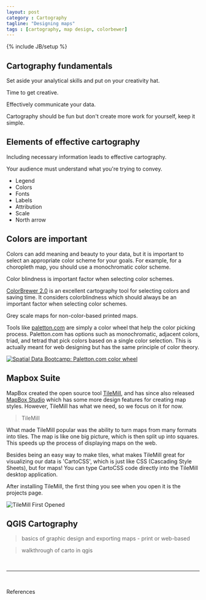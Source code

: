 ```yaml
---
layout: post
category : Cartography
tagline: "Designing maps"
tags : [cartography, map design, colorbewer]
---
```


{% include JB/setup %}

## Cartography fundamentals

Set aside your analytical skills and put on your creativity hat.

Time to get creative.

Effectively communicate your data.

Cartography should be fun but don't create more work for yourself, keep it simple.

## Elements of effective cartography

Including necessary information leads to effective cartography.

Your audience must understand what you're trying to convey.

 * Legend
 * Colors
 * Fonts
 * Labels
 * Attribution
 * Scale
 * North arrow

## Colors are important

Colors can add meaning and beauty to your data, but it is important to select an appropriate color scheme for your goals. For example, for a choropleth map, you should use a monochromatic color scheme.

Color blindness is important factor when selecting color schemes.

[ColorBrewer 2.0](http://colorbrewer2.org/) is an excellent cartography tool for selecting colors and saving time. It considers colorblindness which should always be an important factor when selecting color schemes.

Grey scale maps for non-color-based printed maps.

Tools like [paletton.com](http://paletton.com/) are simply a color wheel that help the color picking process. Paletton.com has options such as monochromatic, adjacent colors, triad, and tetrad that pick colors based on a single color selection. This is actually meant for web designing but has the same principle of color theory.

<a href="http://paletton.com" target="_blank" alt="Spatial Data Bootcamp: Paletton.com color wheel">![Spatial Data Bootcamp: Paletton.com color wheel]({{site.baseurl}}{{ASSET_PATH}}/images/paletton.jpg)</a>


## Mapbox Suite

MapBox created the open source tool [TileMill](https://www.mapbox.com/tilemill/), and has since also released
[MapBox Studio](https://www.mapbox.com/design/) which has some more design features for creating map styles.
However, TileMill has what we need, so we focus on it for now.

>TileMill

What made TileMill popular was the ability to turn maps from many formats into tiles. The map is like one big picture,
which is then split up into squares. This speeds up the process of displaying maps on the web.

Besides being an easy way to make tiles, what makes TileMill great for visualizing our data is 'CartoCSS', which is just like CSS (Cascading Style Sheets), but for maps! You can type CartoCSS code directly into the TileMill desktop application.

After installing TileMill, the first thing you see when you open it is the projects page.

![TileMill First Opened]({{site.baseurl}}{{ASSET_PATH}}/images/tilemill/tilemillopen.png)




## QGIS Cartography

> basics of graphic design and exporting maps - print or web-based

> walkthrough of carto in qgis

<br>

----

<br>

References

[^1]:

[^2]:
